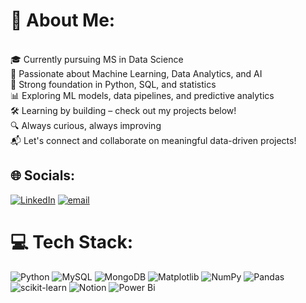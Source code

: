 # 💫 About Me:
<br>🎓 Currently pursuing MS in Data Science  <br>🤖 Passionate about Machine Learning, Data Analytics, and AI  <br>🧠 Strong foundation in Python, SQL, and statistics  <br>📊 Exploring ML models, data pipelines, and predictive analytics  <br>🛠️ Learning by building – check out my projects below!  <br>🔍 Always curious, always improving  <br>📬 Let's connect and collaborate on meaningful data-driven projects!<br>


## 🌐 Socials:
[![LinkedIn](https://img.shields.io/badge/LinkedIn-%230077B5.svg?logo=linkedin&logoColor=white)](charvi-rathod-6b670420b) [![email](https://img.shields.io/badge/Email-D14836?logo=gmail&logoColor=white)](mailto:charvi.rathod7391@gmail.com) 

# 💻 Tech Stack:
![Python](https://img.shields.io/badge/python-3670A0?style=for-the-badge&logo=python&logoColor=ffdd54) ![MySQL](https://img.shields.io/badge/mysql-4479A1.svg?style=for-the-badge&logo=mysql&logoColor=white) ![MongoDB](https://img.shields.io/badge/MongoDB-%234ea94b.svg?style=for-the-badge&logo=mongodb&logoColor=white) ![Matplotlib](https://img.shields.io/badge/Matplotlib-%23ffffff.svg?style=for-the-badge&logo=Matplotlib&logoColor=black) ![NumPy](https://img.shields.io/badge/numpy-%23013243.svg?style=for-the-badge&logo=numpy&logoColor=white) ![Pandas](https://img.shields.io/badge/pandas-%23150458.svg?style=for-the-badge&logo=pandas&logoColor=white) ![scikit-learn](https://img.shields.io/badge/scikit--learn-%23F7931E.svg?style=for-the-badge&logo=scikit-learn&logoColor=white) ![Notion](https://img.shields.io/badge/Notion-%23000000.svg?style=for-the-badge&logo=notion&logoColor=white) ![Power Bi](https://img.shields.io/badge/power_bi-F2C811?style=for-the-badge&logo=powerbi&logoColor=black)

<!-- Proudly created with GPRM ( https://gprm.itsvg.in ) -->
